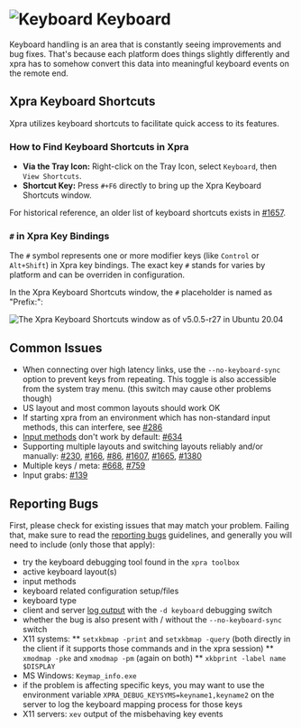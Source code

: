 # ![Keyboard](../images/icons/keyboard.png) Keyboard

Keyboard handling is an area that is constantly seeing improvements and bug fixes.
That's because each platform does things slightly differently and xpra has to somehow convert this data into meaningful keyboard events on the remote end.

## Xpra Keyboard Shortcuts

Xpra utilizes keyboard shortcuts to facilitate quick access to its features.

### How to Find Keyboard Shortcuts in Xpra

- **Via the Tray Icon:** Right-click on the Tray Icon, select `Keyboard`, then `View Shortcuts`.
- **Shortcut Key:** Press `#+F6` directly to bring up the Xpra Keyboard Shortcuts window.

For historical reference, an older list of keyboard shortcuts exists in [#1657](https://github.com/Xpra-org/xpra/issues/1657).

### `#` in Xpra Key Bindings

The `#` symbol represents one or more modifier keys (like `Control` or `Alt+Shift`) in Xpra key bindings.
The exact key `#` stands for varies by platform and can be overriden in configuration.

In the Xpra Keyboard Shortcuts window, the `#` placeholder is named as "Prefix:":

![The Xpra Keyboard Shortcuts window as of v5.0.5-r27 in Ubuntu 20.04](Keyboard-Shortcut-Window.png "Xpra Keyboard Shortcuts Window in Ubuntu 20.04")

## Common Issues
* When connecting over high latency links, use the `--no-keyboard-sync` option to prevent keys from repeating.
  This toggle is also accessible from the system tray menu. (this switch may cause other problems though)
* US layout and most common layouts should work OK
* If starting xpra from an environment which has non-standard input methods, this can interfere, see [#286](https://github.com/Xpra-org/xpra/issues/286)
* [Input methods](https://tedyin.com/posts/a-brief-intro-to-linux-input-method-framework/) don't work by default: [#634](https://github.com/Xpra-org/xpra/issues/634)
* Supporting multiple layouts and switching layouts reliably and/or manually: [#230](https://github.com/Xpra-org/xpra/issues/230), [#166](https://github.com/Xpra-org/xpra/issues/166), [#86](https://github.com/Xpra-org/xpra/issues/86), [#1607](https://github.com/Xpra-org/xpra/issues/1607), [#1665](https://github.com/Xpra-org/xpra/issues/1665), [#1380](https://github.com/Xpra-org/xpra/issues/1380)
* Multiple keys / meta: [#668](https://github.com/Xpra-org/xpra/issues/668), [#759](https://github.com/Xpra-org/xpra/issues/759)
* Input grabs: [#139](https://github.com/Xpra-org/xpra/issues/139)


## Reporting Bugs
First, please check for existing issues that may match your problem.
Failing that, make sure to read the [reporting bugs](https://github.com/Xpra-org/xpra/wiki/Reporting-Bugs) guidelines,
and generally you will need to include (only those that apply):
* try the keyboard debugging tool found in the `xpra toolbox`
* active keyboard layout(s)
* input methods
* keyboard related configuration setup/files
* keyboard type
* client and server [log output](../Usage/Logging.md) with the `-d keyboard` debugging switch
* whether the bug is also present with / without the `--no-keyboard-sync` switch
* X11 systems:
** `setxkbmap -print` and `setxkbmap -query` (both directly in the client if it supports those commands and in the xpra session)
** `xmodmap -pke` and `xmodmap -pm` (again on both)
** `xkbprint -label name $DISPLAY`
* MS Windows: `Keymap_info.exe`
* if the problem is affecting specific keys, you may want to use the environment variable `XPRA_DEBUG_KEYSYMS=keyname1,keyname2` on the server to log the keyboard mapping process for those keys
* X11 servers: `xev` output of the misbehaving key events
